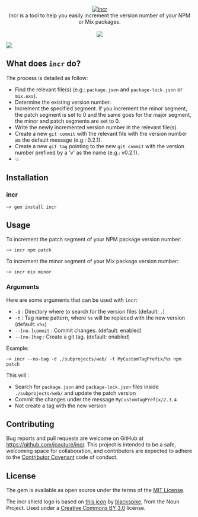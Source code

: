 <p align="center">
  <a href="https://github.com/jcouture/incr">
    <img src="https://i.imgur.com/cHimJRm.png" alt="incr" />
  </a>
  <br />
  Incr is a tool to help you easily increment the version number of your NPM or Mix packages.
  <br /><br />
  <a href="https://rubygems.org/gems/incr"><img src="http://img.shields.io/gem/v/incr.svg" /></a>

  <a href="https://travis-ci.org/jcouture/incr"><img src="http://img.shields.io/travis/jcouture/incr.svg" /></a>
</p>

## What does `incr` do?

The process is detailed as follow:

*  Find the relevant file(s) (e.g.: `package.json` and `package-lock.json` or `mix.exs`).
* Determine the existing version number.
* Increment the specified segment. If you increment the minor segment, the patch segment is set to 0 and the same goes for the major segment, the minor and patch segments are set to 0.
* Write the newly incremented version number in the relevant file(s).
* Create a new `git commit` with the relevant file with the version number as the default message (e.g.: 0.2.1).
* Create a new `git tag` pointing to the new `git commit` with the version number prefixed by a 'v' as the name (e.g.: v0.2.1).
* 💥

## Installation

### incr

```shell
~> gem install incr
```

## Usage
To increment the patch segment of your NPM package version number:
```shell
~> incr npm patch
```

To increment the minor segment of your Mix package version number:
```shell
~> incr mix minor
```

### Arguments
Here are some arguments that can be used with `incr`:
- `-d` : Directory where to search for the version files (default: `.`)
- `-t` : Tag name pattern, where `%s` will be replaced with the new version (default: `v%s`)
- `--[no-]commit` : Commit changes. (default: enabled)
- `--[no-]tag` : Create a git tag. (default: enabled)

Example:
```shell
~> incr --no-tag -d ./subprojects/web/ -t MyCustomTagPrefix/%s npm patch
```

This will :
- Search for `package.json` and `package-lock.json` files inside `./subprojects/web/` and update the patch version
- Commit the changes under the message `MyCustomTagPrefix/2.3.4`
- Not create a tag with the new version

## Contributing

Bug reports and pull requests are welcome on GitHub at https://github.com/jcouture/incr. This project is intended to be a safe, welcoming space for collaboration, and contributors are expected to adhere to the [Contributor Covenant](http://contributor-covenant.org) code of conduct.

## License

The gem is available as open source under the terms of the [MIT License](https://opensource.org/licenses/MIT).

The incr shield logo is based on [this icon](https://thenounproject.com/term/increment/621415/) by [blackspike](https://thenounproject.com/blackspike/), from the Noun Project. Used under a [Creative Commons BY 3.0](http://creativecommons.org/licenses/by/3.0/) license.
